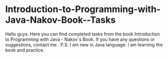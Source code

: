 # Introduction-to-Programming-with-Java-Nakov-Book--Tasks
Hello guys. Here you can find completed tasks from the book Introduction to Programming with Java - Nakov`s Book. If you have any questions or suggestions, contact me .  P.S. I am new in Java language. I am learning the book and practice.
